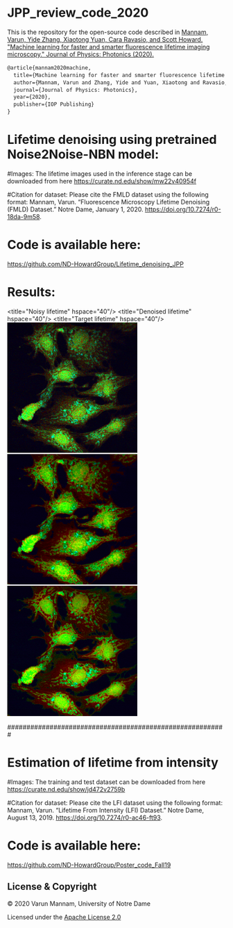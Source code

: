 # JPP_review_code_2020

This is the repository for the open-source code described in
[Mannam, Varun, Yide Zhang, Xiaotong Yuan, Cara Ravasio, and Scott Howard. "Machine learning for faster and smarter fluorescence lifetime imaging microscopy." Journal of Physics: Photonics (2020).](https://iopscience.iop.org/article/10.1088/2515-7647/abac1a)

```latex
@article{mannam2020machine,
  title={Machine learning for faster and smarter fluorescence lifetime imaging microscopy},
  author={Mannam, Varun and Zhang, Yide and Yuan, Xiaotong and Ravasio, Cara and Howard, Scott},
  journal={Journal of Physics: Photonics},
  year={2020},
  publisher={IOP Publishing}
}
```

# Lifetime denoising using pretrained Noise2Noise-NBN model:

#Images: The lifetime images used in the inference stage can be downloaded from here https://curate.nd.edu/show/mw22v40954f

#Citation for dataset: Please cite the FMLD dataset using the following format: 
Mannam, Varun. “Fluorescence Microscopy Lifetime Denoising (FMLD) Dataset.” Notre Dame, January 1, 2020. https://doi.org/10.7274/r0-18da-9m58.

# Code is available here: 
https://github.com/ND-HowardGroup/Lifetime_denoising_JPP

# Results: 
<title="Noisy lifetime" hspace="40"/> <title="Denoised lifetime" hspace="40"/> <title="Target lifetime" hspace="40"/> 
<img src="Lifetime_denoising_images/noisy_lifetime_rgb_image_png1.png" width="300" title="Noisy lifetime"/> <img src="Lifetime_denoising_images/denoised_lifetime_rgb_image_png1.png" width="300" title="Denoised lifetime"/> <img src="Lifetime_denoising_images/target_lifetime_rgb_image_png1.png" width="300" title="Target lifetime"/> 




#########################################################
# Estimation of lifetime from intensity

#Images: The training and test dataset can be downloaded from here https://curate.nd.edu/show/jd472v2759b

#Citation for dataset: Please cite the LFI dataset using the following format: Mannam, Varun. “Lifetime From Intensity (LFI) Dataset.” Notre Dame, August 13, 2019. https://doi.org/10.7274/r0-ac46-ft93.

# Code is available here: 
https://github.com/ND-HowardGroup/Poster_code_Fall19


## License & Copyright
© 2020 Varun Mannam, University of Notre Dame

Licensed under the [Apache License 2.0](https://github.com/ND-HowardGroup/JPP_review_code_2020/blob/master/LICENSE.txt)

